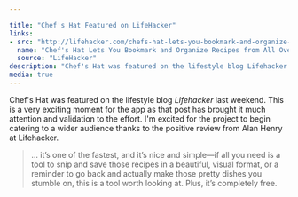 ```yaml
---

title: "Chef's Hat Featured on LifeHacker"
links:
- src: "http://lifehacker.com/chefs-hat-lets-you-bookmark-and-organize-recipes-from-a-1739652127"
  name: "Chef's Hat Lets You Bookmark and Organize Recipes from All Over the Web"
  source: "LifeHacker"
description: "Chef's Hat was featured on the lifestyle blog Lifehacker last weekend. This is a very exciting moment for the app as that post has brought it much attention and validation to the effort. I'm excited for the project to begin catering to a wider audience thanks to the positive review from Alan Henry at Lifehacker."
media: true
---
```


Chef's Hat was featured on the lifestyle blog *Lifehacker* last weekend. This is a very exciting moment for the app as that post has brought it much attention and validation to the effort. I'm excited for the project to begin catering to a wider audience thanks to the positive review from Alan Henry at Lifehacker.

> ... it’s one of the fastest, and it’s nice and simple—if all you need is a tool to snip and save those recipes in a beautiful, visual format, or a reminder to go back and actually make those pretty dishes you stumble on, this is a tool worth looking at. Plus, it’s completely free.
